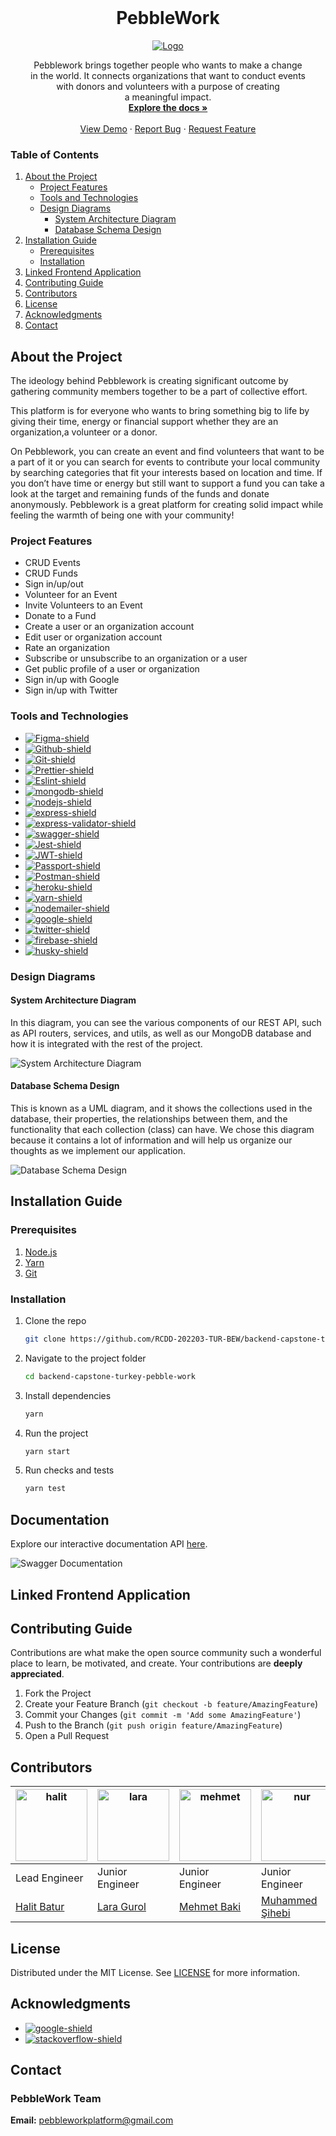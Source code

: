 <br />
<div align="center">
  <h1 align="center">PebbleWork</h1>

  <a href="https://pebble-work.herokuapp.com/api-docs/">
    <img src="src/assets/logo.jpg" alt="Logo" >
  </a>
  <p align="center">
    Pebblework brings together people who wants to make a change <br /> in the world. It connects organizations that want to conduct events <br /> with donors and volunteers with a purpose of creating <br /> a meaningful impact. <br />
    <a href="https://pebble-work.herokuapp.com/api-docs/"><strong>Explore the docs »</strong></a>
    <br />
    <br />
    <a href="https://i.imgur.com/TxkCyZC.jpeg">View Demo</a>
    ·
    <a href="https://github.com/RCDD-202203-TUR-BEW/backend-capstone-turkey-pebble-work/issues">Report Bug</a>
    ·
    <a href="https://github.com/RCDD-202203-TUR-BEW/backend-capstone-turkey-pebble-work/issues">Request Feature</a>
  </p>
</div>

### Table of Contents

1. [About the Project](#about-the-project)
    - [Project Features](#project-features)
    - [Tools and Technologies](#tools-and-technologies)
    - [Design Diagrams](#design-diagrams)
        - [System Architecture Diagram](#system-architecture-diagram)
        - [Database Schema Design](#database-schema-design)
2. [Installation Guide](#installation-guide)
    - [Prerequisites](#prerequisites)
    - [Installation](#installation)
3. [Linked Frontend Application](#linked-frontend-application)
4. [Contributing Guide](#contributing-guide)
5. [Contributors](#contributors)
6. [License](#license)
7. [Acknowledgments](#acknowledgments)
8. [Contact](#contact)

## About the Project
The ideology behind Pebblework is creating significant outcome by gathering community members together to be a part of collective effort.

This platform is for everyone who wants to bring something big to life by giving their time, energy or financial support whether they are an organization,a volunteer or a donor.

On Pebblework, you can create an event and find volunteers that want to be a part of it or you can search for events to contribute your local community by searching categories that fit your interests based on location and time. If you don’t have time or energy but still want to support a fund you can take a look at the target and remaining funds of the funds and donate anonymously. Pebblework is a great platform for creating solid impact while feeling the warmth of being one with your community!

### Project Features

-   CRUD Events
-   CRUD Funds
-   Sign in/up/out
-   Volunteer for an Event
-   Invite Volunteers to an Event
-   Donate to a Fund
-   Create a user or an organization account
-   Edit user or organization account
-   Rate an organization
-   Subscribe or unsubscribe to an organization or a user
-   Get public profile of a user or organization
-   Sign in/up with Google
-   Sign in/up with Twitter

### Tools and Technologies

-   [![Figma-shield]][figma-link]
-   [![Github-shield]][github-link]
-   [![Git-shield]][git-link]
-   [![Prettier-shield]][prettier-link]
-   [![Eslint-shield]][eslint-link]
-   [![mongodb-shield]][mongodb-link]
-   [![nodejs-shield]][nodejs-link]
-   [![express-shield]][express-link]
-   [![express-validator-shield]][express-validator-link]
-   [![swagger-shield]][swagger-link]
-   [![Jest-shield]][jest-link]
-   [![JWT-shield]][jwt-link]
-   [![Passport-shield]][passport-link]
-   [![Postman-shield]][postman-link]
-   [![heroku-shield]][heroku-link]
-   [![yarn-shield]][yarn-link]
-   [![nodemailer-shield]][nodemailer-link]
-   [![google-shield]][google-link]
-   [![twitter-shield]][twitter-link]
-   [![firebase-shield]][firebase-link]
-   [![husky-shield]][husky-link]

### Design Diagrams

#### System Architecture Diagram

In this diagram, you can see the various components of our REST API, such as API routers, services, and utils, as well as our MongoDB database and how it is integrated with the rest of the project.

![System Architecture Diagram](src/assets/architecture_diagram.png)

#### Database Schema Design

This is known as a UML diagram, and it shows the collections used in the database, their properties, the relationships between them, and the functionality that each collection (class) can have. We chose this diagram because it contains a lot of information and will help us organize our thoughts as we implement our application.

![Database Schema Design](src/assets/database_diagram.png)

## Installation Guide

### Prerequisites

1. [Node.js](https://nodejs.org/en/)
2. [Yarn](https://yarnpkg.com/)
3. [Git](https://git-scm.com/)

### Installation

1. Clone the repo
    ```sh
    git clone https://github.com/RCDD-202203-TUR-BEW/backend-capstone-turkey-pebble-work.git
    ```
2. Navigate to the project folder

    ```sh
    cd backend-capstone-turkey-pebble-work
    ```

3. Install dependencies
    ```sh
    yarn
    ```
4. Run the project
    ```sh
    yarn start
    ```
5. Run checks and tests
    ```sh
    yarn test
    ```

## Documentation

Explore our interactive documentation API [here](https://pebble-work.herokuapp.com/api-docs/).

![Swagger Documentation](src/assets/swagger-doc.png)

## Linked Frontend Application

## Contributing Guide

Contributions are what make the open source community such a wonderful place to learn, be motivated, and create. Your contributions are **deeply appreciated**.

1. Fork the Project
2. Create your Feature Branch (`git checkout -b feature/AmazingFeature`)
3. Commit your Changes (`git commit -m 'Add some AmazingFeature'`)
4. Push to the Branch (`git push origin feature/AmazingFeature`)
5. Open a Pull Request

## Contributors

| <img alt="halit" src="src/assets/halit.png" width="115"> | <img alt="lara" src="src/assets/lara.png" width="115"> | <img alt="mehmet" src="src/assets/mehmet.png" width="115"> | <img alt="nur" src="src/assets/nur.png" width="115">   | <img alt="rama" src="src/assets/rama.png" width="115"> | <img alt="sara" src="src/assets/sara.png" width="115"> |
| -------------------------------------------------------- | ------------------------------------------------------ | ---------------------------------------------------------- | ------------------------------------------------------ | ------------------------------------------------------ | ------------------------------------------------------ |
| Lead Engineer                                            | Junior Engineer                                        | Junior Engineer                                            | Junior Engineer                                        | Junior Engineer                                        | Junior Engineer                                        |
| [Halit Batur](https://github.com/halitbatur)             | [Lara Gurol](https://github.com/laragurol)             | [Mehmet Baki](https://github.com/mehmettbaki)              | [Muhammed Şihebi](https://github.com/muhammed-shihebi) | [Rama Alshaban](https://github.com/ramaalshaban)       | [Sara Hamoud](https://github.com/sarahmood)            |

## License

Distributed under the MIT License. See [LICENSE](https://choosealicense.com/licenses/mit/) for more information.

## Acknowledgments

-   [![google-shield]][google-link]
-   [![stackoverflow-shield]][stackoverflow-link]

## Contact

### PebbleWork Team

**Email:** pebbleworkplatform@gmail.com

<!-- Links -->

[stackoverflow-shield]: https://img.shields.io/badge/stackoverflow-F8F9F9?style=flat&logo=stackoverflow
[stackoverflow-link]: https://stackoverflow.com/
[heroku-shield]: https://img.shields.io/badge/heroku-7D4E89?style=flat&logo=heroku
[heroku-link]: https://www.heroku.com
[yarn-shield]: https://img.shields.io/badge/yarn-FFFFFF?style=flat&logo=yarn
[yarn-link]: https://yarnpkg.com/
[nodemailer-shield]: https://img.shields.io/badge/nodemailer-22B573?style=flat&logo=nodemailer
[nodemailer-link]: https://nodemailer.com/
[google-shield]: https://img.shields.io/badge/google-FFFFFF?style=flat&logo=google
[google-link]: https://www.google.com/
[twitter-shield]: https://img.shields.io/badge/twitter-FFFFFF?style=flat&logo=twitter
[twitter-link]: https://www.twitter.com/
[firebase-shield]: https://img.shields.io/badge/firebase-FFFFFF?style=flat&logo=firebase
[firebase-link]: https://firebase.google.com/
[husky-shield]: https://img.shields.io/badge/husky-FFFFFF?style=flat&logo=husky
[husky-link]: https://www.npmjs.com/package/husky
[postman-shield]: https://img.shields.io/badge/postman-FFFFFF?style=flat&logo=postman
[postman-link]: https://www.postman.com/
[passport-shield]: https://img.shields.io/badge/passport-FFFFFF?style=flat&logo=passport
[passport-link]: https://www.passportjs.org/
[react-shield]: https://img.shields.io/badge/react-61DAFB?style=flat&logo=react&logoColor=white
[react-link]: https://reactjs.org/
[html-shield]: https://img.shields.io/badge/html-E34F26?style=flat&logo=html5&logoColor=white
[html-link]: https://en.wikipedia.org/wiki/HTML
[css-shield]: https://img.shields.io/badge/CSS3-1572B6?style=flat&logo=css3&logoColor=white
[css-link]: https://en.wikipedia.org/wiki/CSS
[figma-shield]: https://img.shields.io/badge/Figma-F24E1E?style=flat&logo=figma&logoColor=white
[figma-link]: https://www.figma.com/
[github-shield]: https://img.shields.io/badge/github-181717?style=flat&logo=github&logoColor=white
[github-link]: https://github.com/
[git-shield]: https://img.shields.io/badge/Git-F05032?style=flat&logo=git&logoColor=white
[git-link]: https://git-scm.com/
[prettier-shield]: https://img.shields.io/badge/Prettier-F7B93E?style=flat&logo=Prettier&logoColor=white
[prettier-link]: https://prettier.io/
[eslint-shield]: https://img.shields.io/badge/eslint-4B32C3?style=flat&logo=eslint&logoColor=white
[eslint-link]: https://eslint.org/
[mongodb-shield]: https://img.shields.io/badge/mongodb-47A248?style=flat&logo=mongodb&logoColor=white
[mongodb-link]: https://www.mongodb.com/atlas/database
[nodejs-shield]: https://img.shields.io/badge/node_js-339933?style=flat&logo=node.js&logoColor=white
[nodejs-link]: https://nodejs.dev/learn/get-http-request-body-data-using-nodejs
[express-shield]: https://img.shields.io/badge/express-000000?style=flat&logo=express&logoColor=white
[express-link]: https://expressjs.com/
[express-validator-shield]: https://img.shields.io/badge/express_validator-7457c2?style=flat
[express-validator-link]: https://express-validator.github.io/docs/
[jwt-shield]: https://img.shields.io/badge/jwt-000000?style=flat&logo=json-web-tokens&logoColor=white
[jwt-link]: https://jwt.io/
[swagger-shield]: https://img.shields.io/badge/swagger-85EA2D?style=flat&logo=swagger&logoColor=white
[swagger-link]: https://swagger.io/
[jest-shield]: https://img.shields.io/badge/jest-C21325?style=flat&logo=jest&logoColor=white
[jest-link]: https://jestjs.io/
[cron-shield]: https://img.shields.io/badge/node_cron-185717?style=flat
[cron-link]: https://en.wikipedia.org/wiki/Cron
[aws-shield]: https://img.shields.io/badge/Amazon_AWS-232F3E?style=flate&logo=Amazon-AWS&logoColor=white
[aws-link]: https://en.wikipedia.org/wiki/Amazon_Web_Services
